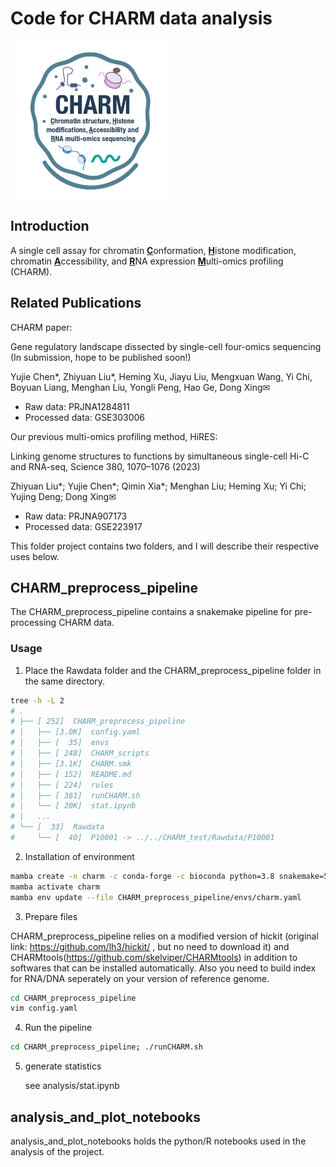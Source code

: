 # Code for CHARM data analysis

<img src="logo.png" width="50%" height="50%">

## Introduction 

A single cell assay for chromatin <ins>**C**</ins>onformation, <ins>**H**</ins>istone modification, chromatin <ins>**A**</ins>ccessibility, and <ins>**R**</ins>NA expression <ins>**M**</ins>ulti-omics profiling (CHARM).

## Related Publications

CHARM paper:

Gene regulatory landscape dissected by single-cell four-omics sequencing (In submission, hope to be published soon!)

Yujie Chen*, Zhiyuan Liu*, Heming Xu, Jiayu Liu, Mengxuan Wang, Yi Chi, Boyuan Liang, Menghan Liu, Yongli Peng, Hao Ge, Dong Xing✉

+ Raw data: PRJNA1284811
+ Processed data: GSE303006

Our previous multi-omics profiling method, HiRES:

Linking genome structures to functions by simultaneous single-cell Hi-C and RNA-seq, Science 380, 1070–1076 (2023)

Zhiyuan Liu*; Yujie Chen*; Qimin Xia*; Menghan Liu; Heming Xu; Yi Chi; Yujing Deng; Dong Xing✉

+ Raw data: PRJNA907173
+ Processed data: GSE223917

This folder project contains two folders, and I will describe their respective uses below.

## CHARM_preprocess_pipeline

The CHARM_preprocess_pipeline contains a snakemake pipeline for pre-processing CHARM data.

### Usage
1. Place the Rawdata folder and the CHARM_preprocess_pipeline folder in the same directory.
```bash
tree -h -L 2
# .
# ├── [ 252]  CHARM_preprocess_pipeline
# │   ├── [3.0K]  config.yaml
# │   ├── [  35]  envs
# │   ├── [ 248]  CHARM_scripts
# │   ├── [3.1K]  CHARM.smk
# │   ├── [ 152]  README.md
# │   ├── [ 224]  rules
# │   ├── [ 361]  runCHARM.sh
# │   └── [ 20K]  stat.ipynb
# |   ...
# └── [  33]  Rawdata
#     └── [  40]  P10001 -> ../../CHARM_test/Rawdata/P10001
```
2. Installation of environment

```bash
mamba create -n charm -c conda-forge -c bioconda python=3.8 snakemake=5.20.1 
mamba activate charm
mamba env update --file CHARM_preprocess_pipeline/envs/charm.yaml
```
3. Prepare files

CHARM_preprocess_pipeline relies on a modified version of hickit (original link: https://github.com/lh3/hickit/ , but no need to download it) and CHARMtools(https://github.com/skelviper/CHARMtools) in addition to softwares that can be installed automatically. Also you need to build index for RNA/DNA seperately on your version of reference genome.

```bash
cd CHARM_preprocess_pipeline
vim config.yaml
```

4. Run the pipeline
```bash
cd CHARM_preprocess_pipeline; ./runCHARM.sh
```

5. generate statistics

    see analysis/stat.ipynb

## analysis_and_plot_notebooks

analysis_and_plot_notebooks holds the python/R notebooks used in the analysis of the project.